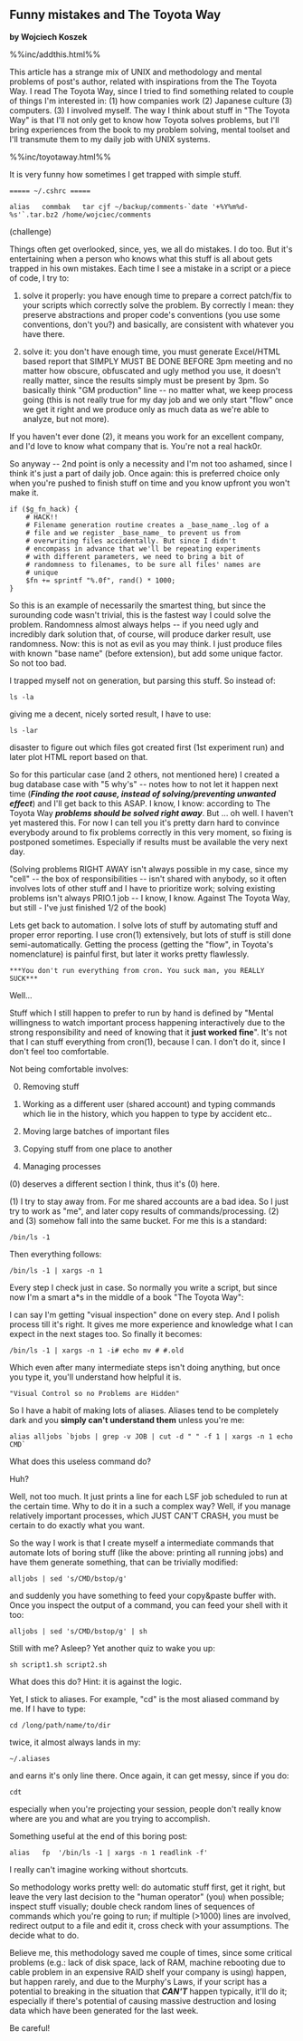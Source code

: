 Funny mistakes and The Toyota Way
-------------------------------------------------------
**by Wojciech Koszek**

%%inc/addthis.html%%

This article has a strange mix of UNIX and methodology and mental problems
of post's author, related with inspirations from the The Toyota Way. I read
The Toyota Way, since I tried to find something related to couple of things
I'm interested in: (1) how companies work (2) Japanese culture (3)
computers. (3) I involved myself. The way I think about stuff in "The Toyota
Way" is that I'll not only get to know how Toyota solves problems, but I'll
bring experiences from the book to my problem solving, mental toolset and
I'll transmute them to my daily job with UNIX systems.

%%inc/toyotaway.html%%

It is very funny how sometimes I get trapped with simple stuff.

	===== ~/.cshrc =====

	alias   commbak   tar cjf ~/backup/comments-`date '+%Y%m%d-%s'`.tar.bz2 /home/wojciec/comments

(challenge)

Things often get overlooked, since, yes, we all do mistakes. I do too. But it's entertaining when a
person who knows what this stuff is all about gets trapped in his own mistakes. Each time I see
a mistake in a script or a piece of code, I try to:

1. solve it properly: you have enough time to prepare a correct patch/fix to your scripts which
  correctly solve the problem. By correctly I mean: they preserve abstractions and proper code's
  conventions (you use some conventions, don't you?) and basically, are consistent with whatever you
  have there.

2. solve it: you don't have enough time, you must generate Excel/HTML based report that SIMPLY MUST
  BE DONE BEFORE 3pm meeting and no matter how obscure, obfuscated and ugly method you use, it
  doesn't really matter, since the results simply must be present by 3pm. So basically think "GM
  production" line -- no matter what, we keep process going (this is not really true for my day job
  and we only start "flow" once we get it right and we produce only as much data as we're able to
  analyze, but not more).

If you haven't ever done (2), it means you work for an excellent company, and I'd love to know what
company that is. You're not a real hack0r.

So anyway -- 2nd point is only a necessity and I'm not too ashamed, since I think it's just a part
of daily job.  Once again: this is preferred choice only when you're pushed to finish stuff on time
and you know upfront you won't make it.

	if ($g_fn_hack) {
		# HACK!!
		# Filename generation routine creates a _base_name_.log of a
		# file and we register _base_name_ to prevent us from
		# overwriting files accidentally. But since I didn't
		# encompass in advance that we'll be repeating experiments
		# with different parameters, we need to bring a bit of
		# randomness to filenames, to be sure all files' names are
		# unique
		$fn += sprintf "%.0f", rand() * 1000;
	}

So this is an example of necessarily the smartest thing, but since the
surounding code wasn't trivial, this is the fastest way I could solve the
problem. Randomness almost always helps -- if you need ugly and incredibly
dark solution that, of course, will produce darker result, use randomness.
Now: this is not as evil as you may think. I just produce files with known
"base name" (before extension), but add some unique factor. So not too bad.

I trapped myself not on generation, but parsing this stuff. So instead of:

	ls -la

giving me a decent, nicely sorted result, I have to use:

	ls -lar

disaster to figure out which files got created first (1st experiment run) and later plot
HTML report based on that.

So for this particular case (and 2 others, not mentioned here) I created a
bug database case with "5 why's" -- notes how to not let it happen next time
(***Finding the root cause, instead of solving/preventing unwanted effect***) and
I'll get back to this ASAP. I know, I know: according to The Toyota Way
***problems should be solved right away***. But ... oh well. I haven't yet
mastered this. For now I can tell you it's pretty darn hard to convince
everybody around to fix problems correctly in this very moment, so fixing is
postponed sometimes. Especially if results must be available the very next
day.

(Solving problems RIGHT AWAY isn't always possible in my case, since my
"cell" -- the box of responsibilities -- isn't shared with anybody, so it
often involves lots of other stuff and I have to prioritize work; solving
existing problems isn't always PRIO.1 job -- I know, I know. Against The
Toyota Way, but still - I've just finished 1/2 of the book)

Lets get back to automation. I solve lots of stuff by automating stuff and
proper error reporting. I use cron(1) extensively, but lots of stuff is
still done semi-automatically. Getting the process (getting the "flow", in
Toyota's nomenclature) is painful first, but later it works pretty
flawlessly.

	***You don't run everything from cron. You suck man, you REALLY SUCK***

Well...

Stuff which I still happen to prefer to run by hand is defined by "Mental willingness to watch
important process happening interactively due to the strong responsibility and need of knowing that
it **just worked fine**". It's not that I can stuff everything from cron(1), because I can. I don't
do it, since I don't feel too comfortable.

Not being comfortable involves:

0. Removing stuff

1. Working as a different user (shared account) and typing commands which lie in the history, which
   you happen to type by accident etc..

2. Moving large batches of important files

3. Copying stuff from one place to another

4. Managing processes

(0) deserves a different section I think, thus it's (0) here.

(1) I try to stay away from. For me shared accounts are a bad idea. So I just try to work as "me",
and later copy results of commands/processing. (2) and (3) somehow fall into the same bucket. For me
this is a standard:

	/bin/ls -1

Then everything follows:

	/bin/ls -1 | xargs -n 1

Every step I check just in case. So normally you write a script, but since now I'm a smart a\*s in
the middle of a book "The Toyota Way":

I can say I'm getting "visual inspection" done on every step. And I polish process till it's right.
It gives me more experience and knowledge what I can expect in the next stages too. So finally it becomes:

	/bin/ls -1 | xargs -n 1 -i# echo mv # #.old

Which even after many intermediate steps isn't doing anything, but once you
type it, you'll understand how helpful it is.

	"Visual Control so no Problems are Hidden"

So I have a habit of making lots of aliases. Aliases tend to be completely dark and you **simply
can't understand them** unless you're me:

	alias alljobs `bjobs | grep -v JOB | cut -d " " -f 1 | xargs -n 1 echo CMD`

What does this useless command do?

Huh?

Well, not too much. It just prints a line for each LSF job scheduled to run at the certain time.
Why to do it in a such a complex way? Well, if you manage relatively important processes, which
JUST CAN'T CRASH, you must be certain to do exactly what you want.

So the way I work is that I create myself a intermediate commands that automate lots of boring stuff
(like the above: printing all running jobs) and have them generate something, that can be trivially
modified:

	alljobs | sed 's/CMD/bstop/g'

and suddenly you have something to feed your copy&paste buffer with. Once you inspect the output of
a command, you can feed your shell with it too:

	alljobs | sed 's/CMD/bstop/g' | sh

Still with me? Asleep? Yet another quiz to wake you up:

	sh script1.sh script2.sh

What does this do? Hint: it is against the logic.

Yet, I stick to aliases. For example, "cd" is the most aliased command by me. If I have to type:

	cd /long/path/name/to/dir

twice, it almost always lands in my:

	~/.aliases

and earns it's only line there. Once again, it can get messy, since if you do:

	cdt

especially when you're projecting your session, people don't really know where are you and what are
you trying to accomplish.

Something useful at the end of this boring post:

	alias	fp	'/bin/ls -1 | xargs -n 1 readlink -f'

I really can't imagine working without shortcuts.

So methodology works pretty well: do automatic stuff first, get it right,
but leave the very last decision to the "human operator" (you) when
possible; inspect stuff visually; double check random lines of sequences of
commands which you're going to run; if multiple (>1000) lines are involved,
redirect output to a file and edit it, cross check with your assumptions.
The decide what to do.

Believe me, this methodology saved me couple of times, since some critical
problems (e.g.: lack of disk space, lack of RAM, machine rebooting due to
cable problem in an expensive RAID shelf your company is using) happen, but
happen rarely, and due to the Murphy's Laws, if your script has a potential
to breaking in the situation that ***CAN'T*** happen typically, it'll do it;
especially if there's potential of causing massive destruction and losing
data which have been generated for the last week.

Be careful!
